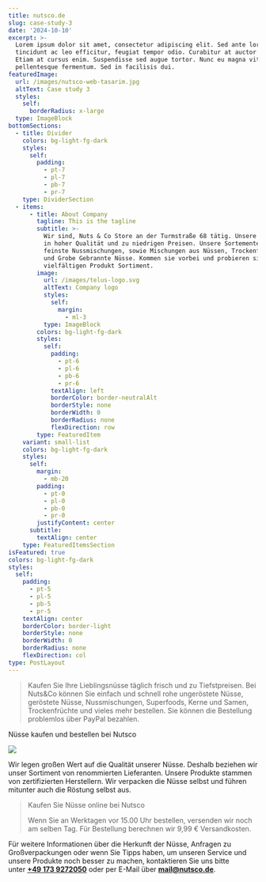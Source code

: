 ```yaml
---
title: nutsco.de
slug: case-study-3
date: '2024-10-10'
excerpt: >-
  Lorem ipsum dolor sit amet, consectetur adipiscing elit. Sed ante lorem,
  tincidunt ac leo efficitur, feugiat tempor odio. Curabitur at auctor sapien.
  Etiam at cursus enim. Suspendisse sed augue tortor. Nunc eu magna vitae lorem
  pellentesque fermentum. Sed in facilisis dui.
featuredImage:
  url: /images/nutsco-web-tasarim.jpg
  altText: Case study 3
  styles:
    self:
      borderRadius: x-large
  type: ImageBlock
bottomSections:
  - title: Divider
    colors: bg-light-fg-dark
    styles:
      self:
        padding:
          - pt-7
          - pl-7
          - pb-7
          - pr-7
    type: DividerSection
  - items:
      - title: About Company
        tagline: This is the tagline
        subtitle: >-
          Wir sind, Nuts & Co Store an der Turmstraße 68 tätig. Unsere Produkte
          in hoher Qualität und zu niedrigen Preisen. Unsere Sortemente sind
          feinste Nussmischungen, sowie Mischungen aus Nüssen, Trockenfrüchten
          und Grobe Gebrannte Nüsse. Kommen sie vorbei und probieren sie unsere
          vielfältigen Produkt Sortiment.
        image:
          url: /images/telus-logo.svg
          altText: Company logo
          styles:
            self:
              margin:
                - ml-3
          type: ImageBlock
        colors: bg-light-fg-dark
        styles:
          self:
            padding:
              - pt-6
              - pl-6
              - pb-6
              - pr-6
            textAlign: left
            borderColor: border-neutralAlt
            borderStyle: none
            borderWidth: 0
            borderRadius: none
            flexDirection: row
        type: FeaturedItem
    variant: small-list
    colors: bg-light-fg-dark
    styles:
      self:
        margin:
          - mb-20
        padding:
          - pt-0
          - pl-0
          - pb-0
          - pr-0
        justifyContent: center
      subtitle:
        textAlign: center
    type: FeaturedItemsSection
isFeatured: true
colors: bg-light-fg-dark
styles:
  self:
    padding:
      - pt-5
      - pl-5
      - pb-5
      - pr-5
    textAlign: center
    borderColor: border-light
    borderStyle: none
    borderWidth: 0
    borderRadius: none
    flexDirection: col
type: PostLayout
---
```

> Kaufen Sie Ihre Lieblingsnüsse täglich frisch und zu Tiefstpreisen. Bei Nuts\&Co können Sie einfach und schnell rohe ungeröstete Nüsse, geröstete Nüsse, Nussmischungen, Superfoods, Kerne und Samen, Trockenfrüchte und vieles mehr bestellen. Sie können die Bestellung problemlos über PayPal bezahlen.

Nüsse kaufen und bestellen bei Nutsco


![](/images/nutsco-de.jpeg)

Wir legen großen Wert auf die Qualität unserer Nüsse. Deshalb beziehen wir unser Sortiment von renommierten Lieferanten. Unsere Produkte stammen von zertifizierten Herstellern. Wir verpacken die Nüsse selbst und führen mitunter auch die Röstung selbst aus. 


> Kaufen Sie Nüsse online bei Nutsco 
>
> Wenn Sie an Werktagen vor 15.00 Uhr bestellen, versenden wir noch am selben Tag. Für Bestellung berechnen wir 9,99 € Versandkosten.

Für weitere Informationen über die Herkunft der Nüsse, Anfragen zu Großverpackungen oder wenn Sie Tipps haben, um unseren Service und unsere Produkte noch besser zu machen, kontaktieren Sie uns bitte unter [**+49 173 9272050**](<tel:0049 173 9272050>) oder per E-Mail über [**mail@nutsco.de**](mailto:mail@nutsco.de).
